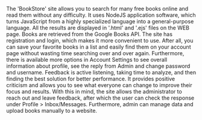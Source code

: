 The 'BookStore' site allows you to search for many free books online and read them without any difficulty. It uses NodeJS application software, which turns JavaScript from a highly specialized language into a general-purpose language. 
All the results are displayed in '.html' and '.ejs' files on the WEB page. Books are retrieved from the Google Books API. The site has registration and login, which makes it more convenient to use. After all, you can save your favorite books in a list and easily find them on your account page without wasting time searching over and over again. Furthermore, there is available more options in Account Settings to see overall information about profile, see the reply from Admin and change password and username.
Feedback is active listening, taking time to analyze, and then finding the best solution for better performance. It provides positive criticism and allows you to see what everyone can change to improve their focus and results. With this in mind, the site allows the administrator to reach out and leave feedback, after which the user can check the response under Profile > Inbox/Messages. Furthermore, admin can manage data and upload books manually to a website.

